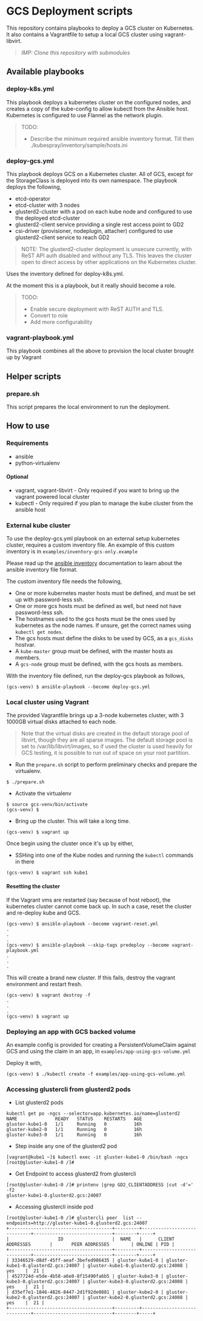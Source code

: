 # GCS Deployment scripts

This repository contains playbooks to deploy a GCS cluster on Kubernetes. It also contains a Vagrantfile to setup a local GCS cluster using vagrant-libvirt.

> _IMP: Clone this repository with submodules_

## Available playbooks

### deploy-k8s.yml

This playbook deploys a kubernetes cluster on the configured nodes, and creates a copy of the kube-config to allow kubectl from the Ansible host.
Kubernetes is configured to use Flannel as the network plugin.

> TODO:  
> - Describe the minimum required ansible inventory format. Till then ./kubespray/inventory/sample/hosts.ini


### deploy-gcs.yml

This playbook deploys GCS on a Kubernetes cluster. All of GCS, except for the StorageClass is deployed into its own namespace. The playbook deploys the following,

- etcd-operator
- etcd-cluster with 3 nodes
- glusterd2-cluster with a pod on each kube node and configured to use the deployed etcd-cluster
- glusterd2-client service providing a single rest access point to GD2
- csi-driver (provisioner, nodeplugin, attacher) configured to use glusterd2-client service to reach GD2

> NOTE: The glusterd2-cluster deployment is unsecure currently, with ReST API auth disabled and without any TLS. This leaves the cluster open to direct access by other applications on the Kubernetes cluster.

Uses the inventory defined for deploy-k8s.yml.

At the moment this is a playbook, but it really should become a role.

> TODO:  
> - Enable secure deployment with ReST AUTH and TLS.
> - Convert to role
> - Add more configurability

### vagrant-playbook.yml

This playbook combines all the above to provision the local cluster brought up by Vagrant

## Helper scripts

### prepare.sh

This script prepares the local environment to run the deployment.

## How to use

### Requirements

- ansible
- python-virtualenv

#### Optional

- vagrant, vagrant-libvirt - Only required if you want to bring up the vagrant powered local cluster
- kubectl - Only required if you plan to manage the kube cluster from the ansible host

### External kube cluster

To use the deploy-gcs.yml playbook on an external setup kubernetes cluster, requires a custom inventory file.
An example of this custom inventory is in `examples/inventory-gcs-only.example`

Please read up the [ansible inventory](https://docs.ansible.com/ansible/latest/user_guide/intro_inventory.html) documentation to learn about the ansible inventory file format.

The custom inventory file needs the following,

- One or more kubernetes master hosts must be defined, and must be set up with password-less ssh.
- One or more gcs hosts must be defined as well, but need not have password-less ssh.
- The hostnames used to the gcs hosts must be the ones used by kubernetes as the node names. If unsure, get the correct names using `kubectl get nodes`.
- The gcs hosts must define the disks to be used by GCS, as a `gcs_disks` hostvar.
- A `kube-master` group must be defined, with the master hosts as members.
- A `gcs-node` group must be defined, with the gcs hosts as members.

With the inventory file defined, run the deploy-gcs playbook as follows,

```
(gcs-venv) $ ansible-playbook --become deploy-gcs.yml
```

### Local cluster using Vagrant

The provided Vagrantfile brings up a 3-node kubernetes cluster, with 3 1000GB
virtual disks attached to each node.

> Note that the virtual disks are created in the default storage pool of libvirt,
> though they are all sparse images.  The default storage pool is set to
> /var/lib/libvirt/images, so if used the cluster is used heavily for GCS
> testing, it is possible to run out of space on your root partition.

- Run the `prepare.sh` script to perform preliminary checks and prepare the virtualenv.

```
$ ./prepare.sh
```

- Activate the virtualenv
```
$ source gcs-venv/bin/activate
(gcs-venv) $
```

- Bring up the cluster. This will take a long time.

```
(gcs-venv) $ vagrant up
```

Once begin using the cluster once it's up by either,
- SSHing into one of the Kube nodes and running the `kubectl` commands in there

```
(gcs-venv) $ vagrant ssh kube1
```

#### Resetting the cluster

If the Vagrant vms are restarted (say because of host reboot), the kubernetes cluster cannot come back up. In such a case, reset the cluster and re-deploy kube and GCS.

```
(gcs-venv) $ ansible-playbook --become vagrant-reset.yml
.
.
.
(gcs-venv) $ ansible-playbook --skip-tags predeploy --become vagrant-playbook.yml
.
.
.
```

This will create a brand new cluster. If this fails, destroy the vagrant environment and restart fresh.

```
(gcs-venv) $ vagrant destroy -f
.
.
.
(gcs-venv) $ vagrant up
```

### Deploying an app with GCS backed volume

An example config is provided for creating a PersistentVolumeClaim against GCS and using the claim in an app, in `examples/app-using-gcs-volume.yml`

Deploy it with,

```
(gcs-venv) $ ./kubectl create -f examples/app-using-gcs-volume.yml
```

### Accessing glustercli from glusterd2 pods

- List glusterd2 pods

```
kubectl get po -ngcs --selector=app.kubernetes.io/name=glusterd2
NAME              READY   STATUS    RESTARTS   AGE
gluster-kube1-0   1/1     Running   0          16h
gluster-kube2-0   1/1     Running   0          16h
gluster-kube3-0   1/1     Running   0          16h
```

- Step inside any one of the glusterd2 pod

```
[vagrant@kube1 ~]$ kubectl exec -it gluster-kube1-0 /bin/bash -ngcs
[root@gluster-kube1-0 /]#
```

* Get Endpoint to access glusterd2 from glustercli

```
[root@gluster-kube1-0 /]# printenv |grep GD2_CLIENTADDRESS |cut -d'=' -f2
gluster-kube1-0.glusterd2.gcs:24007
```

- Accessing glustercli inside pod

```
[root@gluster-kube1-0 /]# glustercli peer  list --endpoints=http://gluster-kube1-0.glusterd2.gcs:24007
+--------------------------------------+---------+-----------------------------+-----------------------------+--------+-----+
|                  ID                  |  NAME   |      CLIENT ADDRESSES       |       PEER ADDRESSES        | ONLINE | PID |
+--------------------------------------+---------+-----------------------------+-----------------------------+--------+-----+
| 33346529-d8df-45ff-aeaf-3befed986435 | gluster-kube1-0 | gluster-kube1-0.glusterd2.gcs:24007 | gluster-kube1-0.glusterd2.gcs:24008 | yes    |  21 |
| 4527724d-e5de-4b58-a6e8-8f15490fa6b5 | gluster-kube3-0 | gluster-kube3-0.glusterd2.gcs:24007 | gluster-kube3-0.glusterd2.gcs:24008 | yes    |  21 |
| d35ef7e1-1846-4826-8447-2d1f92de0881 | gluster-kube2-0 | gluster-kube2-0.glusterd2.gcs:24007 | gluster-kube2-0.glusterd2.gcs:24008 | yes    |  21 |
+--------------------------------------+---------+-----------------------------+-----------------------------+--------+-----+
```
